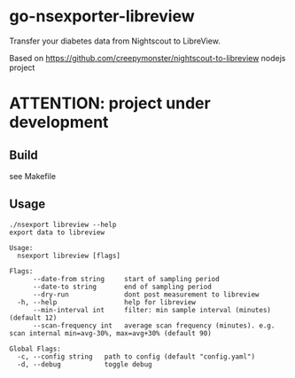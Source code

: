 # go-nsexporter-libreview
Transfer your diabetes data from Nightscout to LibreView.

Based on https://github.com/creepymonster/nightscout-to-libreview nodejs project

# ATTENTION: project under development



## Build
see Makefile

## Usage

```
./nsexport libreview --help
export data to libreview

Usage:
  nsexport libreview [flags]

Flags:
      --date-from string     start of sampling period
      --date-to string       end of sampling period
      --dry-run              dont post measurement to libreview
  -h, --help                 help for libreview
      --min-interval int     filter: min sample interval (minutes) (default 12)
      --scan-frequency int   average scan frequency (minutes). e.g. scan internal min=avg-30%, max=avg+30% (default 90)

Global Flags:
  -c, --config string   path to config (default "config.yaml")
  -d, --debug           toggle debug
```

